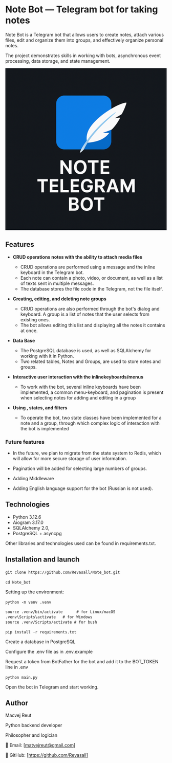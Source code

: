 # Note Bot — Telegram bot for taking notes

Note Bot is a Telegram bot that allows users to create notes, attach various files, edit and organize them into groups, and effectively organize personal notes.

The project demonstrates skills in working with bots, asynchronous event processing, data storage, and state management.

![Note Bot icon](https://github.com/Revasall/Note_bot/blob/main/media_readme/2aa24615-82f6-47b2-9c2a-5d70a2b3940d.png?raw=true)


## Features

- __CRUD operations notes with the ability to attach media files__
  - CRUD operations are performed using a message and the inline keyboard in the Telegram bot.
  - Each note can contain a photo, video, or document, as well as a list of texts sent in multiple messages.
  - The database stores the file code in the Telegram, not the file itself.
  
- __Creating, editing, and deleting note groups__
  - CRUD operations are also performed through the bot's dialog and keyboard. A group is a list of notes that the user selects from existing ones.
  - The bot allows editing this list and displaying all the notes it contains at once.

- __Data Base__
  - The PostgreSQL database is used, as well as SQLAlchemy for working with it in Python.
  - Two related tables, Notes and Groups, are used to store notes and groups.
  
- __Interactive user interaction with the inlinekeyboards/menus__
  - To work with the bot, several inline keyboards have been implemented, a common menu-keyboard, and pagination is present when selecting notes for adding and editing in a group
    
- __Using , states, and filters__
  - To operate the bot, two state classes have been implemented for a note and a group, through which complex logic of interaction with the bot is implemented

### Future features
- In the future, we plan to migrate from the state system to Redis, which will allow for more secure storage of user information.

- Pagination will be added for selecting large numbers of groups.

- Adding Middleware

- Adding English language support for the bot (Russian is not used).

## Technologies

- Python 3.12.6
- Aiogram 3.17.0
- SQLAlchemy 2.0,
- PostgreSQL + asyncpg

Other libraries and technologies used can be found in requirements.txt.

## Installation and launch

```git clone https://github.com/Revasall/Note_bot.git```

```cd Note_bot```

Setting up the environment:

```python -m venv .venv```

```
source .venv/bin/activate      # for Linux/macOS
.venv\Scripts\activate   # for Windows
source .venv/Scripts/activate # for bush
```

```pip install -r requirements.txt```

Create a database in PostgreSQL

Configure the .env file as in .env.example

Request a token from BotFather for the bot and add it to the BOT_TOKEN line in .env

```python main.py```

Open the bot in Telegram and start working.



## Author 

Macvej Reut 

Python backend developer

Philosopher and logician



📧 Email: [matvejreut@gmail.com]

🐙 GitHub: [https://github.com/Revasall]


